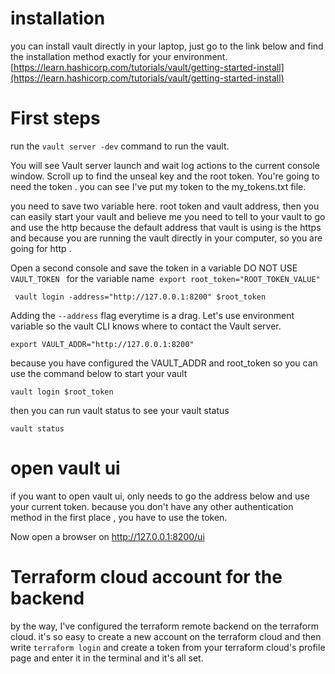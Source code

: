 

# installation 
you can install vault directly in your laptop, just go to the link below and find the installation method exactly for your environment.
[https://learn.hashicorp.com/tutorials/vault/getting-started-install](https://learn.hashicorp.com/tutorials/vault/getting-started-install)

# First steps
run the `vault server -dev` command to run the vault. 

 You will see Vault server launch and wait log actions to
 the current console window. Scroll up to find the unseal
 key and the root token. You're going to need the token . you can see I've put my token to the my_tokens.txt file.


you need to save two variable here. root token and vault address, then you can easily start your vault and believe me you need to tell to your vault to go and use the http because the default address that vault is using is the https and because you are running the vault directly in your computer, so you are going for http .


 Open a second console and save the token in a variable
 DO NOT USE `‍‍ VAULT_TOKEN ` for the variable name
‍‍‍‍
 ` export root_token="ROOT_TOKEN_VALUE" `

` vault login -address="http://127.0.0.1:8200" $root_token`


 Adding the `--address` flag everytime is a drag. Let's use environment variable so the vault CLI knows where to contact the Vault server.

` export VAULT_ADDR="http://127.0.0.1:8200" `
 

because you have configured the VAULT_ADDR and root_token so you can use the command below to start your vault

` vault login $root_token `

then you can run vault status to see your vault status 

` vault status `



# open vault ui 
if you want to open vault ui, only needs to go the address below and use your current token. because you don't have any other authentication method in the first place , you have to use the token.

Now open a browser on http://127.0.0.1:8200/ui



# Terraform cloud account for the backend 
by the way, I've configured the terraform remote backend on the terraform cloud. 
it's so easy to create a new account on the terraform cloud and then write `terraform login` and create a token from your terraform cloud's profile page and enter it in the terminal and it's all set.


